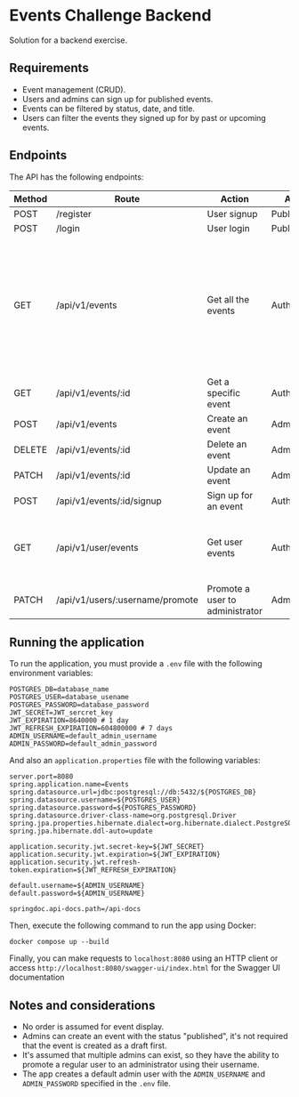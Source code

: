 # Events Challenge Backend

Solution for a backend exercise.

## Requirements

- Event management (CRUD).
- Users and admins can sign up for published events.
- Events can be filtered by status, date, and title.
- Users can filter the events they signed up for by past or upcoming events.

## Endpoints

The API has the following endpoints:

| Method | Route                           | Action                          | Access        | Filters                                                                                                                    |
|--------|---------------------------------|---------------------------------|---------------|----------------------------------------------------------------------------------------------------------------------------|
| POST   | /register                       | User signup                    | Public        |                                                                                                                            |
| POST   | /login                          | User login                      | Public        |                                                                                                                            |
| GET    | /api/v1/events                  | Get all the events              | Authenticated | pagination (`page` and `limit`), `date_start` (YYYY-MM-DD), `date_end` (YYYY-MM-DD), `status` (draft o published), `title` |
| GET    | /api/v1/events/:id              | Get a specific event            | Authenticated   |                                                                                                                            |
| POST   | /api/v1/events                  | Create an event                 | Admin         |                                                                                                                            |
| DELETE | /api/v1/events/:id              | Delete an event                 | Admin         |                                                                                                                            |
| PATCH  | /api/v1/events/:id              | Update an event                 | Admin         |                                                                                                                            |
| POST   | /api/v1/events/:id/signup       | Sign up for an event            | Authenticated   |                                                                                                                            |
| GET    | /api/v1/user/events             | Get user events                 | Authenticated   | pagination (`page` and `limit`), `filter` (past or upcoming)                                                               |
| PATCH  | /api/v1/users/:username/promote | Promote a user to administrator | Admin         |                                                                                                                            |

## Running the application

To run the application, you must provide a `.env` file with the following environment variables:

```
POSTGRES_DB=database_name
POSTGRES_USER=database_usename
POSTGRES_PASSWORD=database_password
JWT_SECRET=JWT_sercret_key
JWT_EXPIRATION=8640000 # 1 day
JWT_REFRESH_EXPIRATION=604800000 # 7 days
ADMIN_USERNAME=default_admin_username
ADMIN_PASSWORD=default_admin_password
```

And also an `application.properties` file with the following variables:

```
server.port=8080
spring.application.name=Events
spring.datasource.url=jdbc:postgresql://db:5432/${POSTGRES_DB}
spring.datasource.username=${POSTGRES_USER}
spring.datasource.password=${POSTGRES_PASSWORD}
spring.datasource.driver-class-name=org.postgresql.Driver
spring.jpa.properties.hibernate.dialect=org.hibernate.dialect.PostgreSQLDialect
spring.jpa.hibernate.ddl-auto=update

application.security.jwt.secret-key=${JWT_SECRET}
application.security.jwt.expiration=${JWT_EXPIRATION}
application.security.jwt.refresh-token.expiration=${JWT_REFRESH_EXPIRATION}

default.username=${ADMIN_USERNAME}
default.password=${ADMIN_USERNAME}

springdoc.api-docs.path=/api-docs
```

Then, execute the following command to run the app using Docker:

```
docker compose up --build
```

Finally, you can make requests to `localhost:8080` using an HTTP client or access `http://localhost:8080/swagger-ui/index.html` for the Swagger UI documentation

## Notes and considerations

- No order is assumed for event display.
- Admins can create an event with the status "published", it's not required that the event is created as a draft first.
- It's assumed that multiple admins can exist, so they have the ability to promote a regular user to an administrator using their username.
- The app creates a default admin user with the `ADMIN_USERNAME` and `ADMIN_PASSWORD` specified in the `.env` file.